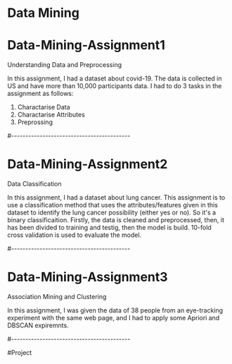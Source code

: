 # Data Mining

# Data-Mining-Assignment1
Understanding Data and Preprocessing


In this assignment, I had a dataset about covid-19. The data is collected in US and have more than 10,000
participants data. I had to do 3 tasks in the assignment as follows: 

1. Charactarise Data
2. Charactarise Attributes
3. Preprossing

#------------------------------------------
# Data-Mining-Assignment2 
Data Classification 

In this assignment, I had a dataset about lung cancer. This assignment is to use a classification method that uses the attributes/features given in
this dataset to identify the lung cancer possibility (either yes or no). So it's a binary classificaition. Firstly, the data is cleaned and preprocessed, then,
it has been divided to training and testig, then the model is build. 10-fold cross validation is used to evaluate the model. 

#------------------------------------------
# Data-Mining-Assignment3
Association Mining and Clustering

In this assignment, I was given the data of 38 people from an eye-tracking experiment with the same web page, and I had to apply some Apriori and DBSCAN expiremnts.  

#------------------------------------------

#Project
